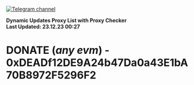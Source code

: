 [![Telegram channel](https://img.shields.io/endpoint?url=https://runkit.io/damiankrawczyk/telegram-badge/branches/master?url=https://t.me/n4z4v0d)](https://t.me/n4z4v0d) 

**Dynamic Updates Proxy List with Proxy Checker**  
**Last Updated: 23.12.23 00:27**

# DONATE (_any evm_) - 0xDEADf12DE9A24b47Da0a43E1bA70B8972F5296F2
